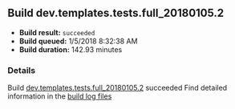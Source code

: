 ## Build dev.templates.tests.full_20180105.2
- **Build result:** `succeeded`
- **Build queued:** 1/5/2018 8:32:38 AM
- **Build duration:** 142.93 minutes
### Details
Build [dev.templates.tests.full_20180105.2](https://winappstudio.visualstudio.com/web/build.aspx?pcguid=a4ef43be-68ce-4195-a619-079b4d9834c2&builduri=vstfs%3a%2f%2f%2fBuild%2fBuild%2f24604) succeeded
Find detailed information in the [build log files](https://uwpctdiags.blob.core.windows.net/buildlogs/dev.templates.tests.full_20180105.2_logs.zip)
